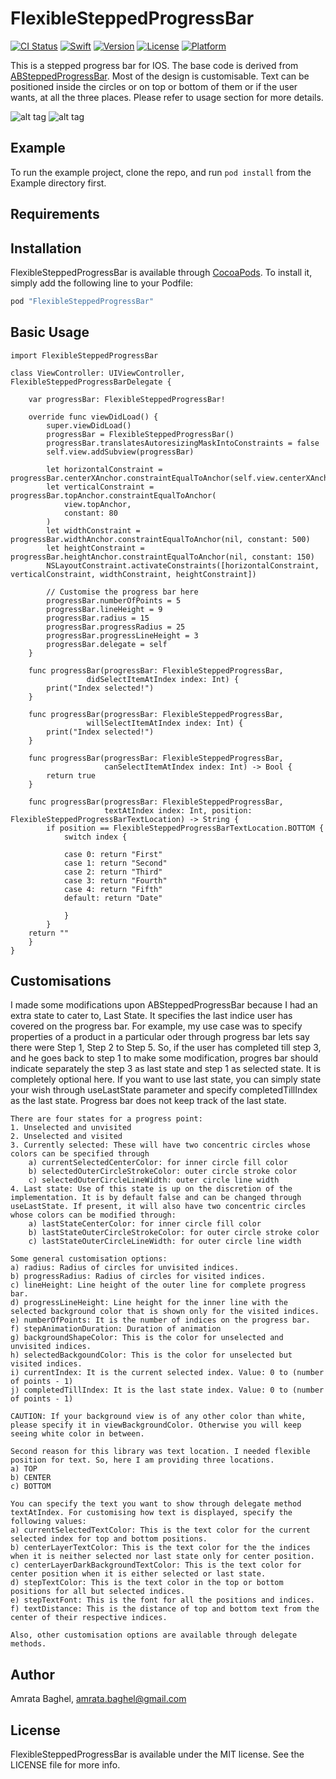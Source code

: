 # FlexibleSteppedProgressBar

[![CI Status](https://travis-ci.org/amratab/FlexibleSteppedProgressBar.svg?branch=master)](https://travis-ci.org/amratab/FlexibleSteppedProgressBar)
[![Swift][swift-badge]][swift-url]
[![Version](https://img.shields.io/cocoapods/v/FlexibleSteppedProgressBar.svg?style=flat)](http://cocoapods.org/pods/FlexibleSteppedProgressBar)
[![License](https://img.shields.io/cocoapods/l/FlexibleSteppedProgressBar.svg?style=flat)](http://cocoapods.org/pods/FlexibleSteppedProgressBar)
[![Platform](https://img.shields.io/cocoapods/p/FlexibleSteppedProgressBar.svg?style=flat)](http://cocoapods.org/pods/FlexibleSteppedProgressBar)

[swift-badge]: https://img.shields.io/badge/Swift-5.1-orange.svg
[swift-url]: https://swift.org
This is a stepped progress bar for IOS. The base code is derived from [ABSteppedProgressBar](https://github.com/antoninbiret/ABSteppedProgressBar). Most of the design is customisable. Text can be positioned inside the circles or on top or bottom of them or if the user wants, at all the three places. Please refer to usage section for more details.

![alt tag](https://github.com/amratab/FlexibleSteppedProgressBar/blob/master/FlexibleGreenThemeDemo.gif)
![alt tag](https://github.com/amratab/FlexibleSteppedProgressBar/blob/master/FlexibleYelloThemeBarDemo.gif)


## Example

To run the example project, clone the repo, and run `pod install` from the Example directory first.

## Requirements

## Installation

FlexibleSteppedProgressBar is available through [CocoaPods](http://cocoapods.org). To install
it, simply add the following line to your Podfile:

```ruby
pod "FlexibleSteppedProgressBar"
```
## Basic Usage

    import FlexibleSteppedProgressBar

    class ViewController: UIViewController, FlexibleSteppedProgressBarDelegate {

        var progressBar: FlexibleSteppedProgressBar!
        
        override func viewDidLoad() {
            super.viewDidLoad()
            progressBar = FlexibleSteppedProgressBar()
            progressBar.translatesAutoresizingMaskIntoConstraints = false
            self.view.addSubview(progressBar)

            let horizontalConstraint = progressBar.centerXAnchor.constraintEqualToAnchor(self.view.centerXAnchor)
            let verticalConstraint = progressBar.topAnchor.constraintEqualToAnchor(
                view.topAnchor,
                constant: 80
            )
            let widthConstraint = progressBar.widthAnchor.constraintEqualToAnchor(nil, constant: 500)
            let heightConstraint = progressBar.heightAnchor.constraintEqualToAnchor(nil, constant: 150)
            NSLayoutConstraint.activateConstraints([horizontalConstraint, verticalConstraint, widthConstraint, heightConstraint])

            // Customise the progress bar here
            progressBar.numberOfPoints = 5
            progressBar.lineHeight = 9
            progressBar.radius = 15
            progressBar.progressRadius = 25
            progressBar.progressLineHeight = 3
            progressBar.delegate = self
        }
        
        func progressBar(progressBar: FlexibleSteppedProgressBar,
                     didSelectItemAtIndex index: Int) {
            print("Index selected!")
        }
        
        func progressBar(progressBar: FlexibleSteppedProgressBar,
                     willSelectItemAtIndex index: Int) {
            print("Index selected!")
        }

        func progressBar(progressBar: FlexibleSteppedProgressBar,
                         canSelectItemAtIndex index: Int) -> Bool {
            return true
        }
    
        func progressBar(progressBar: FlexibleSteppedProgressBar,
                         textAtIndex index: Int, position: FlexibleSteppedProgressBarTextLocation) -> String {
            if position == FlexibleSteppedProgressBarTextLocation.BOTTOM {
                switch index {
                    
                case 0: return "First"
                case 1: return "Second"
                case 2: return "Third"
                case 3: return "Fourth"
                case 4: return "Fifth"
                default: return "Date"
                    
                }
            }
        return ""
        }
    }
    
## Customisations

I made some modifications upon ABSteppedProgressBar because I had an extra state to cater to, Last State. It specifies the last indice user has covered on the progress bar. For example, my use case was to specify properties of a product in a particular oder through progress bar lets say there were Step 1, Step 2 to Step 5. So, if the user has completed till step 3, and he goes back to step 1 to make some modification, progres bar should indicate separately the step 3 as last state and step 1 as selected state. It is completely optional here. If you want to use last state, you can simply state your wish through useLastState parameter and specify completedTillIndex as the last state. Progress bar does not keep track of the last state. 

    There are four states for a progress point:
    1. Unselected and unvisited
    2. Unselected and visited
    3. Currently selected: These will have two concentric circles whose colors can be specified through 
        a) currentSelectedCenterColor: for inner circle fill color
        b) selectedOuterCircleStrokeColor: outer circle stroke color
        c) selectedOuterCircleLineWidth: outer circle line width
    4. Last state: Use of this state is up on the discretion of the implementation. It is by default false and can be changed through useLastState. If present, it will also have two concentric circles whose colors can be modified through:
        a) lastStateCenterColor: for inner circle fill color
        b) lastStateOuterCircleStrokeColor: for outer circle stroke color
        c) lastStateOuterCircleLineWidth: for outer circle line width

    Some general customisation options: 
    a) radius: Radius of circles for unvisited indices.
    b) progressRadius: Radius of circles for visited indices.
    c) lineHeight: Line height of the outer line for complete progress bar.
    d) progressLineHeight: Line height for the inner line with the selected background color that is shown only for the visited indices.
    e) numberOfPoints: It is the number of indices on the progress bar.
    f) stepAnimationDuration: Duration of animation
    g) backgroundShapeColor: This is the color for unselected and unvisited indices.
    h) selectedBackgoundColor: This is the color for unselected but visited indices.
    i) currentIndex: It is the current selected index. Value: 0 to (number of points - 1)
    j) completedTillIndex: It is the last state index. Value: 0 to (number of points - 1)

    CAUTION: If your background view is of any other color than white, please specify it in viewBackgroundColor. Otherwise you will keep seeing white color in between.

    Second reason for this library was text location. I needed flexible position for text. So, here I am providing three locations. 
    a) TOP
    b) CENTER
    c) BOTTOM

    You can specify the text you want to show through delegate method textAtIndex. For customising how text is displayed, specify the following values:
    a) currentSelectedTextColor: This is the text color for the current selected index for top and bottom positions.
    b) centerLayerTextColor: This is the text color for the the indices when it is neither selected nor last state only for center position.
    c) centerLayerDarkBackgroundTextColor: This is the text color for center position when it is either selected or last state.
    d) stepTextColor: This is the text color in the top or bottom positions for all but selected indices.
    e) stepTextFont: This is the font for all the positions and indices.
    f) textDistance: This is the distance of top and bottom text from the center of their respective indices. 
    
    Also, other customisation options are available through delegate methods.
    
## Author

Amrata Baghel, amrata.baghel@gmail.com

## License

FlexibleSteppedProgressBar is available under the MIT license. See the LICENSE file for more info.
